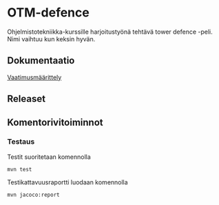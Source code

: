 # OTM-defence

Ohjelmistotekniikka-kurssille harjoitustyönä tehtävä tower defence -peli. Nimi vaihtuu kun keksin hyvän.

## Dokumentaatio

[Vaatimusmäärittely](https://github.com/PPeltola/ot_harjoitustyo/blob/master/laskarit/viikko1/komentorivi.txt)

## Releaset


## Komentorivitoiminnot

### Testaus

Testit suoritetaan komennolla

```
mvn test
```

Testikattavuusraportti luodaan komennolla

```
mvn jacoco:report
```

